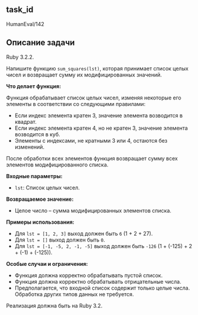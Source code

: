 ## task_id
HumanEval/142

## Описание задачи
Ruby 3.2.2.

Напишите функцию `sum_squares(lst)`, которая принимает список целых чисел и возвращает сумму их модифицированных значений.

**Что делает функция:**

Функция обрабатывает список целых чисел, изменяя некоторые его элементы в соответствии со следующими правилами:

* Если индекс элемента кратен 3, значение элемента возводится в квадрат.
* Если индекс элемента кратен 4, но не кратен 3, значение элемента возводится в куб.
* Элементы с индексами, не кратными 3 или 4, остаются без изменений.

После обработки всех элементов функция возвращает сумму всех элементов модифицированного списка.


**Входные параметры:**

* `lst`: Список целых чисел.


**Возвращаемое значение:**

* Целое число – сумма модифицированных элементов списка.


**Примеры использования:**

* Для `lst = [1, 2, 3]` выход должен быть `6` (1 + 2 + 27).
* Для `lst = []` выход должен быть `0`.
* Для `lst = [-1, -5, 2, -1, -5]` выход должен быть `-126` (1 + (-125) + 2 + (-1) + (-125)).


**Особые случаи и ограничения:**

* Функция должна корректно обрабатывать пустой список.
* Функция должна корректно обрабатывать отрицательные числа.
* Предполагается, что входной список содержит только целые числа.  Обработка других типов данных не требуется.

Реализация должна быть на Ruby 3.2.


